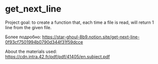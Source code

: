 # get_next_line

Project goal: to create a function that, each time a file is read, will return 1 line from the given file.

Более подробно: https://star-ghoul-8b9.notion.site/get-next-line-0f93cf7501994b0790d344f31f59dcce

About the materials used: https://cdn.intra.42.fr/pdf/pdf/41405/en.subject.pdf

